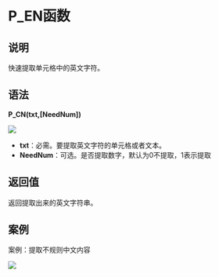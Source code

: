 # P_EN函数

## 说明

快速提取单元格中的英文字符。

## 语法

**P_CN(txt,[NeedNum])**

![](http://mypic.ladeng6666.com/2017-06-08-012151.jpg)

- **txt**：必需。要提取英文字符的单元格或者文本。
- **NeedNum**：可选。是否提取数字，默认为0不提取，1表示提取

## 返回值

返回提取出来的英文字符串。

## 案例

案例：提取不规则中文内容

![](http://mypic.ladeng6666.com/2017-06-07-P_CN.gif)

